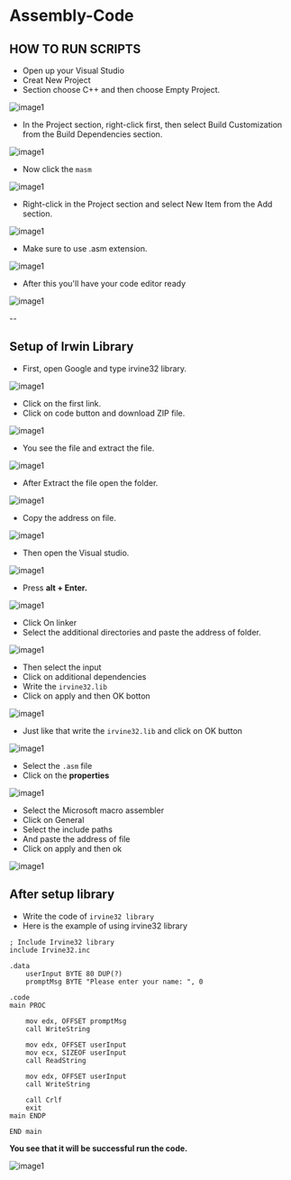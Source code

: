 # Assembly-Code

## HOW TO RUN SCRIPTS
- Open up your Visual Studio
- Creat New Project
- Section choose C++ and then choose Empty Project.

![image1](Images/image20.png)

- In the Project section, right-click first, then select Build Customization from the Build Dependencies section.

![image1](Images/image21.png)

- Now click the `masm`

![image1](Images/image22.png)

- Right-click in the Project section and select New Item from the Add section.

![image1](Images/image23.png)

- Make sure to use .asm extension.

![image1](Images/image24.png)

- After this you'll have your code editor ready

![image1](Images/image25.png)

--

## Setup of Irwin Library
- First, open Google and type irvine32 library.

![image1](Images/image1.png)

- Click on the first link.
- Click on code button and download ZIP file.

![image1](Images/image2.png)

- You see the file and extract the file.

![image1](Images/image3.png)

- After Extract the file open the folder.

![image1](Images/image4.png)

- Copy the address on file.

![image1](Images/image5.png)

- Then open the Visual studio.

![image1](Images/image6.png)

- Press **alt + Enter.**

![image1](Images/image7.png)

- Click On linker
- Select the additional directories and paste the address of folder.

![image1](Images/image8.png)

- Then select the input
- Click on additional dependencies
- Write the `irvine32.lib`
- Click on apply and then OK botton

![image1](Images/image9.png)

- Just like that write the `irvine32.lib` and click on OK button

![image1](Images/image10.png)

- Select the `.asm` file
- Click on the **properties**

![image1](Images/image11.png)

- Select the Microsoft macro assembler
- Click on General
- Select the include paths
- And paste the address of file
- Click on apply and then ok

![image1](Images/image12.png)

## After setup library

- Write the code of `irvine32 library`
- Here is the example of using irvine32 library

```assembly
; Include Irvine32 library
include Irvine32.inc

.data
    userInput BYTE 80 DUP(?)    
    promptMsg BYTE "Please enter your name: ", 0

.code
main PROC

    mov edx, OFFSET promptMsg   
    call WriteString          

    mov edx, OFFSET userInput   
    mov ecx, SIZEOF userInput  
    call ReadString            

    mov edx, OFFSET userInput   
    call WriteString           

    call Crlf              
    exit        
main ENDP

END main
```

**You see that it will be successful run the code.**

![image1](Images/image13.png)


